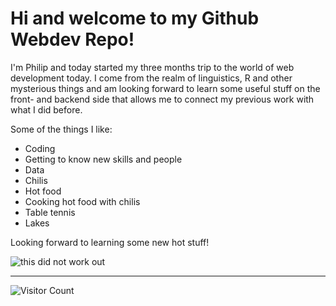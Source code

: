 # Hi and welcome to my Github Webdev Repo!

I'm Philip and today started my three months trip to the world of web development today. I come from the realm of linguistics, R and other mysterious things and am looking forward to learn some useful stuff on the front- and backend side that allows me to connect my previous work with what I did before.

Some of the things I like:

- Coding
- Getting to know new skills and people
- Data
- Chilis
- Hot food
- Cooking hot food with chilis
- Table tennis
- Lakes


Looking forward to learning some new hot stuff!

![this did not work out](https://images.unsplash.com/photo-1518736114810-3f3bedfec66a?w=600&auto=format&fit=crop&q=60&ixlib=rb-4.0.3&ixid=M3wxMjA3fDB8MHxzZWFyY2h8Mnx8aGFiYW5lcm98ZW58MHx8MHx8fDA%3D)

---

![Visitor Count](https://profile-counter.glitch.me/{philrwebdev}/count.svg)

